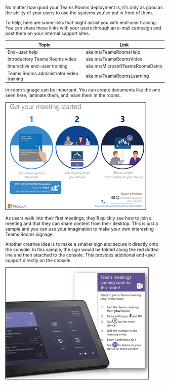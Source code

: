 No matter how good your Teams Rooms deployment is, it's only as good as the ability of your users to use the systems you've put in front of them.

To help, here are some links that might assist you with end-user training. You can share these links with your users through an e-mail campaign and post them on your internal support sites.

| Topic  |  Link |
|---|---|
| End-user help  |  aka.ms/TeamsRoomsHelp |
|  Introductory Teams Rooms video |  aka.ms/TeamsRoomsVideo |
| Interactive end-user training  | aka.ms/MicrosoftTeamsRoomsDemo |
Teams Rooms administrator video training | aka.ms/TeamsRoomsLearning |

In-room signage can be important. You can create documents like the one seen here, laminate them, and leave them in the rooms.

![Get your meeting started](../media/get-your-meeting-started.png)

As users walk into their first meetings, they'll quickly see how to join a meeting and that they can share content from their desktop. This is just a sample and you can use your imagination to make your own interesting Teams Rooms signage.

Another creative idea is to make a smaller sign and secure it directly onto the console. In this sample, the sign would be folded along the red dotted line and then attached to the console. This provides additional end-user support directly on the console.

![Here's how to join a Teams meeting](../media/teams-meetings-coming-soon.png)
